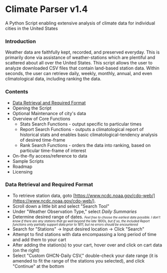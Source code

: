 # Climate Parser v1.4
A Python Script enabling extensive analysis of climate data for individual cities in the United States

### Introduction
Weather data are faithfully kept, recorded, and preserved everyday. This is primarily done via assistance of weather-stations which are plentiful and scattered about all over the United States. This script allows the user to analyze downloaded CSV files that contain land-based station data. Within seconds, the user can retrieve daily, weekly, monthly, annual, and even climatological data, including ranking the data.

### Contents
* [Data Retrieval and Required Format](#data-retrieval-and-required-format)
* Opening the Script
* Optional Maintenance of city's data
* Overview of Core Functions
  * Stats Search Functions - output specific to particular times
  * Report Search Functions - outputs a climatological report of historical stats and enables basic climatological-tendency analysis of desired time-frame
  * Rank Search Functions - orders the data into ranking, based on particular time-frame of interest
* On-the-fly access/reference to data
* Sample Scripts
* Roadmap
* Licensing

### Data Retrieval and Required Format

* To retrieve station data, goto [https://www.ncdc.noaa.gov/cdo-web/](https://www.ncdc.noaa.gov/cdo-web/).
* Scroll down a little bit and select "Search Tool"
* Under "Weather Observation Type," select *Daily Summaries*
* Determine desired range of dates. <font style="font-size: .7em;">*Feel free to choose the earliest date possible. I don't know if there are any stations that go well beyond the late 1800s, but if so, the included Report functions only partially support data prior to 1811, but no errors should be encountered*</font>
* Search for "Stations" &rarr; Input desired location &rarr; Click "Search"
* Attempt to find stations with data encompassing a long period of time and add them to your cart
* After adding the station(s) to your cart, hover over and click on cart data (on the right)
* Select "Custom GHCN-Daily CSV," double-check your date range (it is amended to fit the range of the stations you selected), and click "Continue" at the bottom 


